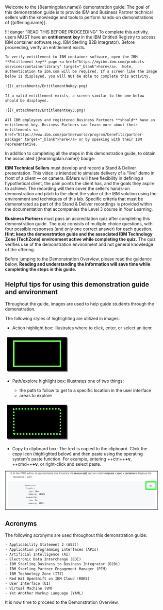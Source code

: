 Welcome to the {{learningplan.name}} demonstration guide! The goal of this demonstration guide is to provide IBM and Business Partner technical sellers with the knowledge and tools to perform hands-on demonstrations of {{offering.name}}.

!!! danger "READ THIS BEFORE PROCEEDING"
    To complete this activity, users MUST have an **entitlement key** in the IBM Entitled Registry to access IBM container software (e.g. IBM Sterling B2B Integrator). Before proceeding, verify an entitlement exists.

    To verify entitlement to IBM container software, open the IBM **Entitlement key** page <a href="https://myibm.ibm.com/products-services/containerlibrary" target="_blank">here</a>.  Note, authentication to ibm.com will be required. If a screen like the image below is displayed, you will NOT be able to complete this activity.

    ![](_attachments/EntitlementNoKey.png)

    If a valid entitlement exists, a screen similar to the one below should be displayed.

    ![](_attachments/EntitlementKey3.png)

    All IBM employees and registered Business Partners **should** have an entitlement key. Business Partners can learn more about their entitlements <a href="https://www.ibm.com/partnerworld/program/benefits/partner-package" target="_blank">here</a> or by speaking with their IBM representative.

In addition to completing all the steps in this demonstration guide, to obtain the associated {{learningplan.name}} badge:

**IBM Technical Sellers** must develop and record a Stand & Deliver presentation. This video is intended to simulate delivery of a “live” demo in front of a client — on camera. IBMers will have flexibility in defining a hypothetical client, the pain points the client has, and the goals they aspire to achieve. The recording will then cover the seller’s hands-on demonstration and pitch to the client the value of the IBM solution using the environment and techniques of this lab. Specific criteria that must be demonstrated as part of the Stand & Deliver recordings is provided within the documentation that accompanies the Level 3 course in Your Learning.

**Business Partners** must pass an accreditation quiz after completing this demonstration guide. The quiz consists of multiple choice questions, with four possible responses (and only one correct answer) for each question. **Hint: keep the demonstration guide and the associated IBM Technology Zone (TechZone) environment active while completing the quiz.** The quiz verifies use of the demonstration environment and not general knowledge of the offering.

Before jumping to the Demonstration Overview, please read the guidance below. **Reading and understanding the information will save time while completing the steps in this guide.**

## Helpful tips for using this demonstration guide and environment

Throughout the guide, images are used to help guide students through the demonstration.

The following styles of highlighting are utilized in images:

- Action highlight box: Illustrates where to click, enter, or select an item:

![](_attachments/ClickActionRectangle.png)

- Path/explore highlight box: Illustrates one of two things:

    - the path to follow to get to a specific location in the user interface
    - areas to explore

![](_attachments/PathExploreHighlight.png)

<!-- To assist in navigating the browser-based user interface (UI), a **birds-eye view** of the UI is often provided. Expand these views by clicking on the **>** icon of the expandable section of documentation.

??? tip "Birds-eye view"
    ![](_attachments/BirdsEyeView.png) -->

- Copy to clipboard box: The text is copied to the clipboard. Click the copy icon (highlighted below) and then paste using the operating system's paste function. For example, entering ++ctrl++**+v**, ++cmd++**+v**, or right-click and select paste.

![](_attachments/Usage-Clipboard.png)

<!-- Additionally, throughout the demonstration guide there are sample narration scripts. The short narratives can be utilized when performing client facing demonstrations. -->

<!-- !!! quote "Sample narration"
    In this demonstration we’ll see how an infusion pump was engineered using the IBM ELM solution, in alignment with industry standards like ISO13485 and IEC 62304 for development and ISO 14971 for risk management. We’ll break the demo up into four acts... -->

<!-- Additionally, there are several "click-thru" demonstrations. Links to click-thru demonstrations will open in a new browser window or tab with a screen similar to the image below.

![](_attachments/ClickThruStartPage.png)

Click the play button ![](_attachments/ClickThruPlayButton.png) in the middle of the screen to start the demo. Then, simply follow the steps in the demonstration guide. If unsure where to click, click anywhere on the screen and a highlight box will appear showing where to click next.

**In this demonstration environment, full access to the IBM Cloud account is NOT provided.** User identifications (IDs) will be restricted to specific capabilities. Permission to create or modify COS service instances, COS buckets, Key Protect instances, etc. is not provided.

!!! warning
    Attempting to perform an action without the appropriate permissions will result in an error message like the one below. This is not an issue with the IBM Cloud or COS, rather a restriction of the demo environment and the permissions assigned to users.

    ![](_attachments/ErrorMessage.png) -->

## Acronyms

The following acronyms are used throughout this demonstration guide:

    - Applicability Statement 2 (AS2))
    - Application programming interfaces (APIs)
    - Artificial Intelligence (AI)
    - Electronic Data Interchange (EDI)
    - IBM Sterling Business to Business Integrator (B2Bi)
    - IBM Sterling Partner Engagement Manager (PEM)
    - IBM Technology Zone (ITZ)
    - Red Hat OpenShift on IBM Cloud (ROKS)
    - User Interface (UI)
    - Virtual Machine (VM)
    - Yet Another Markup Language (YAML)

It is now time to proceed to the Demonstration Overview.

